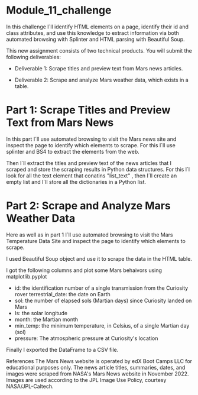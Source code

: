 # Module_11_challenge

In this challenge I´ll identify HTML elements on a page, identify their id and class attributes, and use this knowledge to extract information via both automated browsing with Splinter and HTML parsing with Beautiful Soup.

This new assignment consists of two technical products. You will submit the following deliverables:

* Deliverable 1: Scrape titles and preview text from Mars news articles.

* Deliverable 2: Scrape and analyze Mars weather data, which exists in a table.

# Part 1: Scrape Titles and Preview Text from Mars News

In this part I´ll use automated browsing to visit the Mars news site and  inspect the page to identify which elements to scrape. For this I´ll use splinter and BS4 to extract the elements from the web.

Then I´ll extract the titles and preview text of the news articles that I scraped and store the scraping results in Python data structures. For this I´l look for all the text element that conatins "list_text" , then I´ll create an empty list and I´ll store all the dictionaries in a Python list.

# Part 2: Scrape and Analyze Mars Weather Data 

Here as well as in part 1 I´ll use automated browsing to visit the Mars Temperature Data Site and inspect the page to identify which elements to scrape.

I used Beautiful Soup object and use it to scrape the data in the HTML table.

I got the following columns and plot some Mars behaivors using matplotlib.pyplot

* id: the identification number of a single transmission from the Curiosity rover
terrestrial_date: the date on Earth
* sol: the number of elapsed sols (Martian days) since Curiosity landed on Mars
* ls: the solar longitude
* month: the Martian month
* min_temp: the minimum temperature, in Celsius, of a single Martian day (sol)
* pressure: The atmospheric pressure at Curiosity's location


Finally I exported  the DataFrame to a CSV file.

References
The Mars News website is operated by edX Boot Camps LLC for educational purposes only. The news article titles, summaries, dates, and images were scraped from NASA's Mars News website in November 2022. Images are used according to the JPL Image Use Policy, courtesy NASA/JPL-Caltech.



